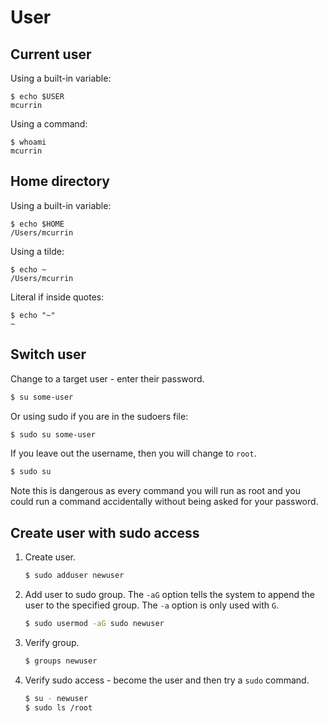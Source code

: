 # User


## Current user

Using a built-in variable:

```console
$ echo $USER
mcurrin
```

Using a command:

```console
$ whoami
mcurrin
```


## Home directory

Using a built-in variable:

```console
$ echo $HOME
/Users/mcurrin
```

Using a tilde:

```console
$ echo ~
/Users/mcurrin
```

Literal if inside quotes:

```console
$ echo "~"
~
```


## Switch user

Change to a target user - enter their password.

```sh
$ su some-user
```

Or using sudo if you are in the sudoers file:

```sh
$ sudo su some-user
```

If you leave out the username, then you will change to `root`.

```sh
$ sudo su
```

Note this is dangerous as every command you will run as root and you could run a command accidentally without being asked for your password.


## Create user with sudo access

1. Create user.
    ```sh
    $ sudo adduser newuser
    ```
1. Add user to sudo group. The `-aG` option tells the system to append the user to the specified group. The `-a` option is only used with `G`.
    ```sh
    $ sudo usermod -aG sudo newuser
    ```
1. Verify group.
    ```sh
    $ groups newuser
    ```
1. Verify sudo access - become the user and then try a `sudo` command.
    ```sh
    $ su - newuser
    $ sudo ls /root
    ```
    
